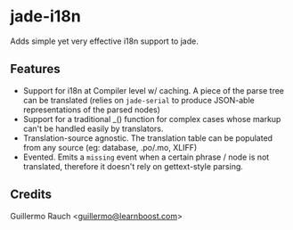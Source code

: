 jade-i18n
=========

Adds simple yet very effective i18n support to jade.

## Features

* Support for i18n at Compiler level w/ caching. A piece of the parse tree can be translated (relies on `jade-serial` to produce JSON-able representations of the parsed nodes)
* Support for a traditional _() function for complex cases whose markup can't be handled easily by translators.
* Translation-source agnostic. The translation table can be populated from any source (eg: database, .po/.mo, XLIFF)
* Evented. Emits a `missing` event when a certain phrase / node is not translated, therefore it doesn't rely on gettext-style parsing.

## Credits

Guillermo Rauch &lt;guillermo@learnboost.com&gt;